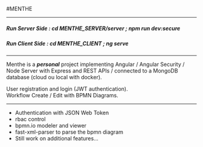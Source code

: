 #MENTHE  

---  

##### _Run Server Side : cd MENTHE_SERVER/server ; npm run dev:secure_  
##### _Run Client Side : cd MENTHE_CLIENT ; ng serve_  

---


 Menthe is a ***personal*** project implementing Angular / Angular Security / Node Server with Express and REST APIs / connected to a MongoDB database (cloud ou local with docker).
 
User registration and login	(JWT authentication).  
Workflow Create / Edit with BPMN Diagrams. 

---
  
 * Authentication with JSON Web Token  
 * rbac control  
 * bpmn.io modeler and viewer  
 * fast-xml-parser to parse the bpmn diagram  
 * Still work on additional features...

 